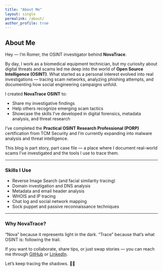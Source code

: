 ```yaml
---
title: "About Me"
layout: single
permalink: /about/
author_profile: true
---
```


## About Me

Hey — I’m Romer, the OSINT investigator behind **NovaTrace**.

By day, I work as a biomedical equipment technician, but my curiosity about digital threats and scams led me deep into the world of **Open Source Intelligence (OSINT)**. What started as a personal interest evolved into real investigations — tracing scam networks, analyzing phishing attempts, and documenting how social engineering campaigns unfold.

I created **NovaTrace OSINT** to:
- Share my investigative findings
- Help others recognize emerging scam tactics
- Showcase the skills I’ve developed in digital forensics, metadata analysis, and threat research

I’ve completed the **Practical OSINT Research Professional (PORP)** certification from TCM Security and I’m currently expanding into malware analysis and threat intelligence.

This blog is part story, part case file — a place where I document real-world scams I’ve investigated and the tools I use to trace them.

---

### Skills I Use

- Reverse Image Search (and facial similarity tracing)
- Domain investigation and DNS analysis
- Metadata and email header analysis
- WHOIS and IP tracing
- Chat log and social network mapping
- Sock puppet and passive reconnaissance techniques

---

### Why NovaTrace?

“Nova” because it represents light in the dark. “Trace” because that’s what OSINT is: following the trail.

If you want to collaborate, share tips, or just swap stories — you can reach me through [GitHub](https://github.com/novatraceosint) or [LinkedIn](https://linkedin.com/in/romertanaleon).

Let’s keep tracing the shadows. 🕵️‍♂️